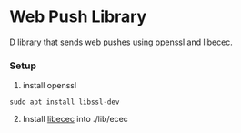 # Web Push Library

D library that sends web pushes using openssl and libecec.

### Setup

 1. install openssl
```
sudo apt install libssl-dev
```
 2. Install [libecec](https://github.com/web-push-libs/ecec) into ./lib/ecec